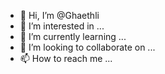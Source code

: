- 👋 Hi, I’m @Ghaethli
- 👀 I’m interested in ...
- 🌱 I’m currently learning ...
- 💞️ I’m looking to collaborate on ...
- 📫 How to reach me ...

<!---
Ghaethli/Ghaethli is a ✨ special ✨ repository because its `README.md` (this file) appears on your GitHub profile.
You can click the Preview link to take a look at your changes.
--->
